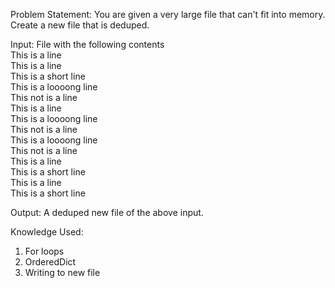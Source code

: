 Problem Statement: You are given a very large file that can't fit into memory. Create a new file that is deduped.  

Input: File with the following contents  
This is a line  
This is a line  
This is a short line  
This is a loooong line  
This not is a line  
This is a line  
This is a loooong line  
This not is a line  
This is a loooong line  
This not is a line  
This is a line  
This is a short line  
This is a line  
This is a short line  

Output: A deduped new file of the above input.  

Knowledge Used:
1) For loops  
2) OrderedDict  
3) Writing to new file  

